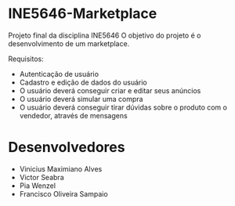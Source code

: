 # INE5646-Marketplace
Projeto final da disciplina INE5646
O objetivo do projeto é o desenvolvimento de um marketplace.

Requisitos:
* Autenticação de usuário
* Cadastro e edição de dados do usuário
* O usuário deverá conseguir criar e editar seus anúncios
* O usuário deverá simular uma compra
* O usuário deverá conseguir tirar dúvidas sobre o produto com o vendedor, através de mensagens

# Desenvolvedores
* Vinicius Maximiano Alves
* Victor Seabra
* Pia Wenzel
* Francisco Oliveira Sampaio

